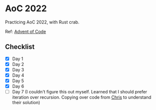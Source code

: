 # AoC 2022

Practicing AoC 2022, with Rust crab.

Ref: [Advent of Code](https://adventofcode.com/)

## Checklist

- [x] Day 1
- [x] Day 2
- [x] Day 3
- [x] Day 4
- [x] Day 5
- [x] Day 6
- [ ] Day 7 (I couldn't figure this out myself. Learned that I should prefer iteration over recursion. Copying over code from [Chris](https://youtu.be/t9OQ3ca8OWk) to understand their solution)
